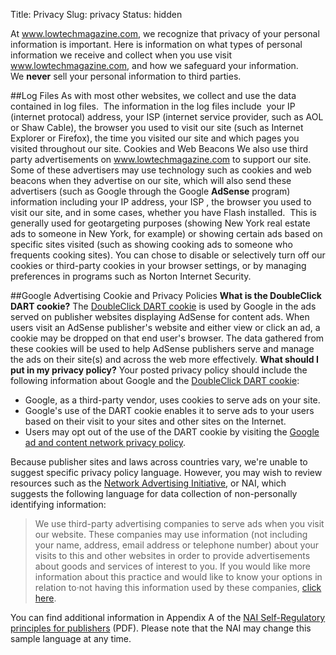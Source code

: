 Title: Privacy
Slug: privacy
Status: hidden


At www.lowtechmagazine.com, we recognize that privacy of your personal information is important. Here is information on what types of personal information we receive and collect when you use visit www.lowtechmagazine.com, and how we safeguard your information. We **never** sell your personal information to third parties.

##Log Files
As with most other websites, we collect and use the data contained in log files.  The information in the log files include  your IP (internet protocal) address, your ISP (internet service provider, such as AOL or Shaw Cable), the browser you used to visit our site (such as Internet Explorer or Firefox), the time you visited our site and which pages you visited throughout our site. Cookies and Web Beacons We also use third party advertisements on www.lowtechmagazine.com to support our site.  Some of these advertisers may use technology such as cookies and web beacons when they advertise on our site, which will also send these advertisers (such as Google through the Google **AdSense** program) information including your IP address, your ISP , the browser you used to visit our site, and in some cases, whether you have Flash installed.  This is generally used for geotargeting purposes (showing New York real estate ads to someone in New York, for example) or showing certain ads based on specific sites visited (such as showing cooking ads to someone who frequents cooking sites). You can chose to disable or selectively turn off our cookies or third-party cookies in your browser settings, or by managing preferences in programs such as Norton Internet Security.

##Google Advertising Cookie and Privacy Policies
**What is the DoubleClick DART cookie?** The [DoubleClick DART cookie](http://www.doubleclick.com/privacy/faq.aspx) is used by Google in the ads served on publisher websites displaying AdSense for content ads. When users visit an AdSense publisher's website and either view or click an ad, a cookie may be dropped on that end user's browser. The data gathered from these cookies will be used to help AdSense publishers serve and manage the ads on their site(s) and across the web more effectively. **What should I put in my privacy policy?** Your posted privacy policy should include the following information about Google and the [DoubleClick DART cookie](http://www.doubleclick.com/privacy/faq.aspx):

*   Google, as a third-party vendor, uses cookies to serve ads on your site.
*   Google's use of the DART cookie enables it to serve ads to your users based on their visit to your sites and other sites on the Internet.
*   Users may opt out of the use of the DART cookie by visiting the [Google ad and content network privacy policy](http://www.google.co.uk/privacy_ads.html).

Because publisher sites and laws across countries vary, we're unable to suggest specific privacy policy language. However, you may wish to review resources such as the [Network Advertising Initiative](http://www.networkadvertising.org/), or NAI, which suggests the following language for data collection of non-personally identifying information:

> We use third-party advertising companies to serve ads when you visit our website. These companies may use information (not including your name, address, email address or telephone number) about your visits to this and other websites in order to provide advertisements about goods and services of interest to you. If you would like more information about this practice and would like to know your options in relation to·not having this information used by these companies, [click here](http://www.google.com/privacy_ads.html).

You can find additional information in Appendix A of the [NAI Self-Regulatory principles for publishers](http://www.networkadvertising.org/pdfs/NAI_principles.pdf) (PDF). Please note that the NAI may change this sample language at any time.

